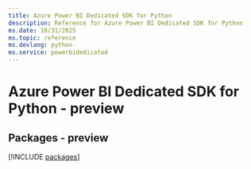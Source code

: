 ```yaml
---
title: Azure Power BI Dedicated SDK for Python
description: Reference for Azure Power BI Dedicated SDK for Python
ms.date: 10/31/2025
ms.topic: reference
ms.devlang: python
ms.service: powerbidedicated
---
```

# Azure Power BI Dedicated SDK for Python - preview
## Packages - preview
[!INCLUDE [packages](power-bi-dedicated-index.md)]